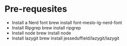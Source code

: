 # Pre-requesites
- Install a Nerd font
    brew install font-meslo-lg-nerd-font
- Install Ripgrep
    brew install ripgrep
- Install node
    brew install node
- Install lazygit
    brew install jesseduffield/lazygit/lazygit
